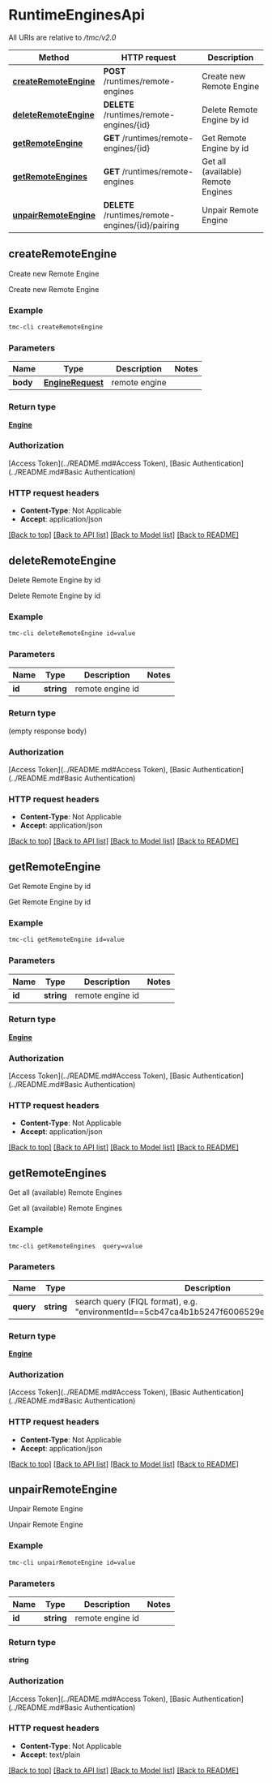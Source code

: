 # RuntimeEnginesApi

All URIs are relative to */tmc/v2.0*

Method | HTTP request | Description
------------- | ------------- | -------------
[**createRemoteEngine**](RuntimeEnginesApi.md#createRemoteEngine) | **POST** /runtimes/remote-engines | Create new Remote Engine
[**deleteRemoteEngine**](RuntimeEnginesApi.md#deleteRemoteEngine) | **DELETE** /runtimes/remote-engines/{id} | Delete Remote Engine by id
[**getRemoteEngine**](RuntimeEnginesApi.md#getRemoteEngine) | **GET** /runtimes/remote-engines/{id} | Get Remote Engine by id
[**getRemoteEngines**](RuntimeEnginesApi.md#getRemoteEngines) | **GET** /runtimes/remote-engines | Get all (available) Remote Engines
[**unpairRemoteEngine**](RuntimeEnginesApi.md#unpairRemoteEngine) | **DELETE** /runtimes/remote-engines/{id}/pairing | Unpair Remote Engine


## **createRemoteEngine**

Create new Remote Engine

Create new Remote Engine

### Example
```bash
tmc-cli createRemoteEngine
```

### Parameters

Name | Type | Description  | Notes
------------- | ------------- | ------------- | -------------
 **body** | [**EngineRequest**](EngineRequest.md) | remote engine |

### Return type

[**Engine**](Engine.md)

### Authorization

[Access Token](../README.md#Access Token), [Basic Authentication](../README.md#Basic Authentication)

### HTTP request headers

 - **Content-Type**: Not Applicable
 - **Accept**: application/json

[[Back to top]](#) [[Back to API list]](../README.md#documentation-for-api-endpoints) [[Back to Model list]](../README.md#documentation-for-models) [[Back to README]](../README.md)

## **deleteRemoteEngine**

Delete Remote Engine by id

Delete Remote Engine by id

### Example
```bash
tmc-cli deleteRemoteEngine id=value
```

### Parameters

Name | Type | Description  | Notes
------------- | ------------- | ------------- | -------------
 **id** | **string** | remote engine id |

### Return type

(empty response body)

### Authorization

[Access Token](../README.md#Access Token), [Basic Authentication](../README.md#Basic Authentication)

### HTTP request headers

 - **Content-Type**: Not Applicable
 - **Accept**: application/json

[[Back to top]](#) [[Back to API list]](../README.md#documentation-for-api-endpoints) [[Back to Model list]](../README.md#documentation-for-models) [[Back to README]](../README.md)

## **getRemoteEngine**

Get Remote Engine by id

Get Remote Engine by id

### Example
```bash
tmc-cli getRemoteEngine id=value
```

### Parameters

Name | Type | Description  | Notes
------------- | ------------- | ------------- | -------------
 **id** | **string** | remote engine id |

### Return type

[**Engine**](Engine.md)

### Authorization

[Access Token](../README.md#Access Token), [Basic Authentication](../README.md#Basic Authentication)

### HTTP request headers

 - **Content-Type**: Not Applicable
 - **Accept**: application/json

[[Back to top]](#) [[Back to API list]](../README.md#documentation-for-api-endpoints) [[Back to Model list]](../README.md#documentation-for-models) [[Back to README]](../README.md)

## **getRemoteEngines**

Get all (available) Remote Engines

Get all (available) Remote Engines

### Example
```bash
tmc-cli getRemoteEngines  query=value
```

### Parameters

Name | Type | Description  | Notes
------------- | ------------- | ------------- | -------------
 **query** | **string** | search query (FIQL format), e.g. \"environmentId==5cb47ca4b1b5247f6006529e\",\"status==PAIRED\" | [optional]

### Return type

[**Engine**](Engine.md)

### Authorization

[Access Token](../README.md#Access Token), [Basic Authentication](../README.md#Basic Authentication)

### HTTP request headers

 - **Content-Type**: Not Applicable
 - **Accept**: application/json

[[Back to top]](#) [[Back to API list]](../README.md#documentation-for-api-endpoints) [[Back to Model list]](../README.md#documentation-for-models) [[Back to README]](../README.md)

## **unpairRemoteEngine**

Unpair Remote Engine

Unpair Remote Engine

### Example
```bash
tmc-cli unpairRemoteEngine id=value
```

### Parameters

Name | Type | Description  | Notes
------------- | ------------- | ------------- | -------------
 **id** | **string** | remote engine id |

### Return type

**string**

### Authorization

[Access Token](../README.md#Access Token), [Basic Authentication](../README.md#Basic Authentication)

### HTTP request headers

 - **Content-Type**: Not Applicable
 - **Accept**: text/plain

[[Back to top]](#) [[Back to API list]](../README.md#documentation-for-api-endpoints) [[Back to Model list]](../README.md#documentation-for-models) [[Back to README]](../README.md)

